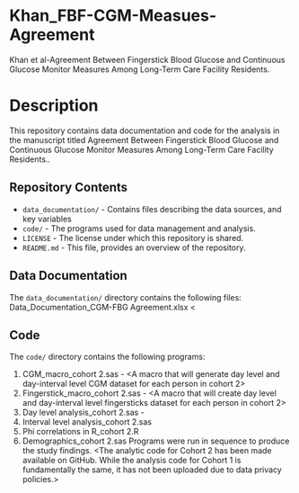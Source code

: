 # Khan_FBF-CGM-Measues-Agreement
Khan et al-Agreement Between Fingerstick Blood Glucose and Continuous Glucose Monitor Measures Among Long-Term Care Facility Residents.

# Description
This repository contains data documentation and code for the analysis in the manuscript titled Agreement Between Fingerstick Blood Glucose and Continuous Glucose Monitor Measures Among Long-Term Care Facility Residents..
## Repository Contents
- `data_documentation/` - Contains files describing the data sources, and key variables
- `code/` - The programs used for data management and analysis.
- `LICENSE` - The license under which this repository is shared.
- `README.md` - This file, provides an overview of the repository.
## Data Documentation
The `data_documentation/` directory contains the following files:
Data_Documentation_CGM-FBG Agreement.xlsx <

## Code
The `code/` directory contains the following programs:
 1. CGM_macro_cohort 2.sas - <A macro that will generate day level and day-interval level CGM dataset for each person 
			in cohort 2>
 2. Fingerstick_macro_cohort 2.sas - <A macro that will create day level and day-interval level fingersticks dataset for           each person	in cohort 2>
 3. Day level analysis_cohort 2.sas - <Conduct day level analysis of CGM and fingerstick data>
 4. Interval level analysis_cohort 2.sas <Conduct interval level analysis of CGM and fingerstick data>
 5. Phi correlations in R_cohort 2.R <Calculate Phi correlations between CGM and FBG in the day and interval level>
 6. Demographics_cohort 2.sas <Obtain demographic statisitics for the cohort>
Programs were run in sequence to produce the study findings.
<The analytic code for Cohort 2 has been made available on GitHub. While the analysis code for Cohort 1 is fundamentally the same, it has not been uploaded due to data privacy policies.>
